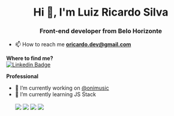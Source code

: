 <h1 align="center">Hi 👋, I'm Luiz Ricardo Silva</h1>
<h3 align="center">Front-end developer from Belo Horizonte</h3>


<!--   [![Anurag's GitHub stats](https://github-readme-stats.vercel.app/api?username=oricardos&show_icons=true&theme=react)](https://github.com/anuraghazra/github-readme-stats)
  
  [![Top Langs](https://github-readme-stats.vercel.app/api/top-langs/?username=oricardos&layout=compact&show_icons=true&theme=react)](https://github.com/anuraghazra/github-readme-stats) -->
  
<!--   <div>
  <a href="https://github.com/oricardos">
  <img height="160em" src="https://github-readme-stats.vercel.app/api?username=oricardos&show_icons=true&theme=react&include_all_commits=true&count_private=true&border_radius=8&hide_border=true&bg_color=2D333B"/>
  <img height="160em" src="https://github-readme-stats.vercel.app/api/top-langs/?username=oricardos&layout=compact&langs_count=7&theme=react&border_radius=8&hide_border=true&bg_color=2D333B"/>
  </a>
</div> -->


<!-- - 👨‍💻 All of my projects are available at [https://oricardo.netlify.app/](https://oricardo.netlify.app/) -->

- 📫 How to reach me **oricardo.dev@gmail.com**

**Where to find me?**<br>
[![Linkedin Badge](https://img.shields.io/badge/-LinkedIn-blue?style=flat-square&logo=Linkedin&logoColor=white&link=https://www.linkedin.com/in/luiz-ricardo-silva/)](https://www.linkedin.com/in/luiz-ricardo-silva/)<br>

<!-- **Recreation**<br>
- :family: Spending time with family
- :video_game: Play video game
- :book: Read
- :man_technologist: Program -->

**Professional**<br>
- 🔭 I’m currently working on [@onimusic](https://onimusic.com.br/)
- 🌱 I’m currently learning JS Stack <br/><br/>
<img src="https://img.shields.io/badge/Javascript-323330?style=for-the-badge&logo=javascript&logoColor=F7DF1E" /> <img src="https://img.shields.io/badge/React-20232A?style=for-the-badge&logo=react&logoColor=61DAFB"/> <img src="https://img.shields.io/badge/React_Native-20232A?style=for-the-badge&logo=react&logoColor=61DAFB"/> <img src="https://img.shields.io/badge/Node.js-43853D?style=for-the-badge&logo=node.js&logoColor=white"/>


<!--
**oricardos/oricardos** is a ✨ _special_ ✨ repository because its `README.md` (this file) appears on your GitHub profile.

Here are some ideas to get you started:


- 👯 I’m looking to collaborate on ...
- 🤔 I’m looking for help with ...
- 💬 Ask me about ...
- 📫 How to reach me: ...
- 😄 Pronouns: ...
- ⚡ Fun fact: ...
-->
